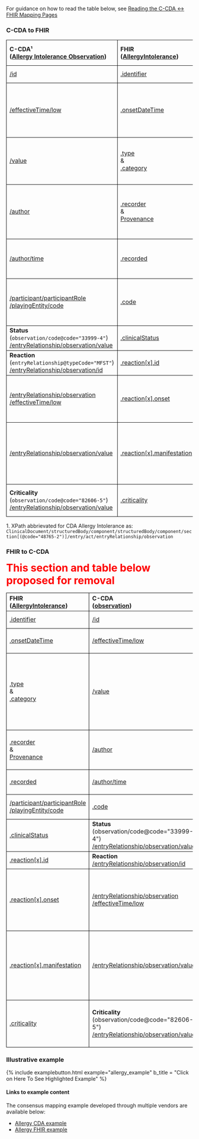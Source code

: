 <style>
td, th {
   border: 1px solid black!important;
}
</style>

For guidance on how to read the table below, see [Reading the C-CDA ↔ FHIR Mapping Pages](./mappingGuidance.html)

### C-CDA to FHIR

| C-CDA¹ <br/>([Allergy Intolerance Observation](http://hl7.org/cda/stds/ccda/draft1/StructureDefinition-2.16.840.1.113883.10.20.22.4.7.html)) | FHIR <br/>([AllergyIntolerance](https://build.fhir.org/ig/HL7/US-Core/StructureDefinition-us-core-allergyintolerance.html))| Transform Steps & Notes<br />([How to read](mappingGuidance.html#how-to-read-transform-steps-column)) |
|:-------|:------|:---------|
|[/id](https://build.fhir.org/ig/HL7/CDA-ccda-2.1-sd/StructureDefinition-2.16.840.1.113883.10.20.22.4.7-definitions.html#diff_Observation.id)|[.identifier](https://build.fhir.org/ig/HL7/US-Core/StructureDefinition-us-core-allergyintolerance-definitions.html#AllergyIntolerance.id)| [CDA id ↔ FHIR identifier](mappingGuidance.html#cda-id--fhir-identifier)|
|[/effectiveTime/low]()|[.onsetDateTime]()|[CDA ↔ FHIR Time/Dates](mappingGuidance.html#cda--fhir-timedates)<br/>EffectiveTime/high should not be mapped within onset (DateTime or Period)|
|[/value]()|[.type]()<br/>&<br/> [.category]()|[CDA CD ↔ FHIR CodeableConcept]()<br/>[CDA value → FHIR type]() <br/> [CDA value → FHIR category](./ConceptMap-CF-AllergyIntoleranceCategory.html)|
|[/author]()|[.recorder]()<br/>&<br/>[Provenance]()|**Constraint:** Only map single CDA author to FHIR recorder<br/>[Guidance on CDA ↔ FHIR Provenance]()|
|[/author/time]()|[.recorded]()|**Constraint:** Only map earliest author/time <br/>[CDA ↔ FHIR Time/Dates]()|
|[/participant/participantRole<br/>/playingEntity/code]()|[.code]()|**Constraint:** Only when CDA negation not present<br/>[CDA CD ↔ FHIR CodeableConcept]()|
|**Status**<br/>(```observation/code@code="33999-4"```)<br/>[/entryRelationship/observation/value]()|[.clinicalStatus]()|[CDA CD ↔ FHIR CodeableConcept]()
|**Reaction**<br/>(```entryRelationship@typeCode="MFST"```)<br/>[/entryRelationship/observation/id]()|[.reaction[x].id]()<br/>
|[/entryRelationship/observation<br/>/effectiveTime/low]()|[.reaction[x].onset]()|[CDA ↔ FHIR Time/Dates]()<br/>effectiveTime/high should not be mapped within onset
|[/entryRelationship/observation/value]()|[.reaction[x].manifestation]()|[CDA CD ↔ FHIR CodeableConcept]()<br/>Both  use SNOMED clinical findings with minor valueSet definition differences
|**Criticality**<br/>(```observation/code@code="82606-5"```)<br/>[/entryRelationship/observation/value]()|[.criticality]()|[CDA CD ↔ FHIR CodeableConcept]()<br/>[Allergy Criticality value → criticality]()

1\. XPath abbrievated for CDA Allergy Intolerance as: <br/> ```ClinicalDocument/structuredBody/component/structuredBody/component/section[(@code="48765-2")]/entry/act/entryRelationship/observation```

### FHIR to C-CDA

<span style="color:red; font-weight:bold; font-size:2em">This section and table below proposed for removal</span> 

| FHIR <br/>([AllergyIntolerance](https://build.fhir.org/ig/HL7/US-Core/StructureDefinition-us-core-allergyintolerance.html))| C-CDA <br/>([observation](http://hl7.org/cda/stds/core/draft1/StructureDefinition-Observation.html))| Transform Steps & Notes|
|:-------|:------|:---------|
|[.identifier](https://build.fhir.org/ig/HL7/US-Core/StructureDefinition-us-core-allergyintolerance-definitions.html#AllergyIntolerance.id)|[/id](https://build.fhir.org/ig/HL7/CDA-ccda-2.1-sd/StructureDefinition-2.16.840.1.113883.10.20.22.4.7-definitions.html#diff_Observation.id)|**Guidance:** [CDA id <> FHIR identifier]()|
|[.onsetDateTime]()|[/effectiveTime/low]()|**Guidance**: [CDA <> FHIR Time/Dates]()
|[.type]()<br/>&<br/> [.category]()|[/value]()|**Guidance:** [CDA CD <> FHIR CodeableConcept]()<br/>**ConceptMap:** [Allergy value <> category ConceptMap]()<br/>**ConceptMap:** [Allergy value <> type ConceptMap]()|
|[.recorder]()<br/>&<br/>[Provenance]()|[/author]()|**Guidance:** [Generalized guidance on CDA and FHIR provenance]()|
|[.recorded]()|[/author/time]()|**Guidance:** [CDA <> FHIR Time/Dates]()|
|[/participant/participantRole<br/>/playingEntity/code]()|[.code]()|**Guidance**: [CDA CD <> FHIR CodeableConcept]()|
|[.clinicalStatus]()|**Status**<br/>(observation/code@code="33999-4")<br/>[/entryRelationship/observation/value]()|**Guidance:** [CDA CD <> FHIR CodeableConcept]()
|[.reaction[x].id]()|**Reaction**<br/>[/entryRelationship/observation/id]()
|[.reaction[x].onset]()|[/entryRelationship/observation<br/>/effectiveTime/low]()|**Guidance:** [CDA <> FHIR Time/Dates]()<br/>**Note:** effectiveTime/high should not be mapped within onset
|[.reaction[x].manifestation]()|[/entryRelationship/observation/value]()|**Guidance:** [CDA CD <> FHIR CodeableConcept]()<br/>**Note:** Both  use SNOMED clinical findings with minor valueSet definition differences
|[.criticality]()|**Criticality**<br/>(observation/code@code="82606-5")<br/>[/entryRelationship/observation/value]()|**Guidance:** [CDA CD <> FHIR CodeableConcept]()<br/>**ConceptMap:** [Allergy Criticality value <> criticality]()

### Illustrative example

{% include examplebutton.html example="allergy_example" b_title = "Click on Here To See Highlighted Example" %}

#### Links to example content

The consensus mapping example developed through multiple vendors are available below:
* [Allergy CDA example]()
* [Allergy FHIR example](./AllergyIntolerance-allergy-intolerance-mapped-to-FHIR.html)